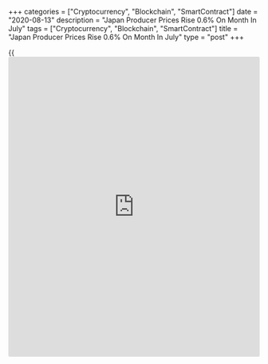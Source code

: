 +++
categories = ["Cryptocurrency", "Blockchain", "SmartContract"]
date = "2020-08-13"
description = "Japan Producer Prices Rise 0.6% On Month In July"
tags = ["Cryptocurrency", "Blockchain", "SmartContract"]
title = "Japan Producer Prices Rise 0.6% On Month In July"
type = "post"
+++

{{<iframe id="large-banner" src="https://www.bounty.group/#slide=17.0" width="100%" height="600" scrolling="no" style="border: 0px solid rgb(216, 221, 230); border-radius: 3px;">}}

Producer prices in Japan were up 0.6 percent on month in July, the Bank
of Japan said on Thursday.

That exceeded expectations for an increase of 0.3 percent following the
0.6 percent increase in June.

On a yearly basis, producer prices sank 0.9 percent - which also beat
expectations for a decline of 1.1 percent following the 1.6 percent drop
in the previous month.

Export prices were up 0.8 percent on month and down 3.2 percent on year,
the bank said, while import prices climbed 1.9 percent on month and
tumbled 12.6 percent on year.

For comments and feedback [contact](https://www.playgroundfx.com/contact/): editorial@rtt[news](https://www.letsplayfx.com/blog/forex-news-website/).com

[Economic News][1]

 **What parts of the world are seeing the best (and worst) economic
performances lately? Click[here][2] to check out our [Econ Scorecard][2]
and find out! See up-to-the-moment [ranking](https://www.playgroundfx.com/blog/crypto-exchange-ranking/)s for the best and worst
performers in [GDP][3], [unemployment rate][4], [inflation][5] and much
more.**

   1. www.rtt[news](https://www.letsplayfx.com/blog/forex-news-website/).com/Content/EconomicNews.aspx
   2. www.rtt[news](https://www.letsplayfx.com/blog/forex-news-website/).com/economic-scorecard/world-rank/PPI/highest-performance.aspx
   3. www.rtt[news](https://www.letsplayfx.com/blog/forex-news-website/).com/economic-scorecard/world-rank/GDP/highest-performance.aspx
   4. www.rtt[news](https://www.letsplayfx.com/blog/forex-news-website/).com/economic-scorecard/world-rank/unemployment-rate/lowest-performance.aspx
   5. www.rtt[news](https://www.letsplayfx.com/blog/forex-news-website/).com/economic-scorecard/world-rank/CPI/highest-performance.aspx